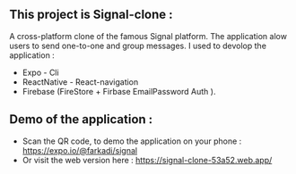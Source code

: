 ## This project is Signal-clone :
   A cross-platform clone of the famous Signal platform. The application alow users to send one-to-one and group messages. I used to devolop the application : 
   - Expo - Cli
   - ReactNative - React-navigation
   - Firebase (FireStore + Firbase EmailPassword Auth ).
## Demo of the application : 

- Scan the QR code, to demo the application on your phone : https://expo.io/@farkadi/signal 
- Or visit the web version here : https://signal-clone-53a52.web.app/
